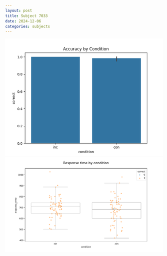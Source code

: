 ```yaml
---
layout: post
title: Subject 7033
date: 2024-12-06
categories: subjects
---
```


![](data/7033/run-21/7033_NF_acc.png)
![](data/7033/run-21/7033_NF_rt.png)

